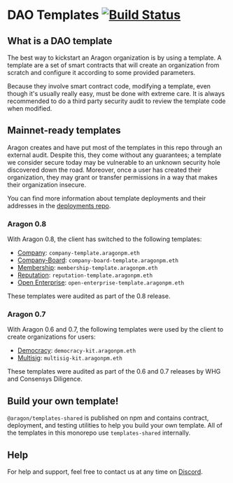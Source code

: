 # DAO Templates [![Build Status](https://travis-ci.org/aragon/dao-templates.svg?branch=master)](https://travis-ci.org/aragon/dao-templates)

## What is a DAO template

The best way to kickstart an Aragon organization is by using a template. A template are a set of smart contracts that will create an organization from scratch and configure it according to some provided parameters.

Because they involve smart contract code, modifying a template, even though it's usually really easy, must be done with extreme care. It is always recommended to do a third party security audit to review the template code when modified.

## Mainnet-ready templates

Aragon creates and have put most of the templates in this repo through an external audit. Despite this, they come without any guarantees; a template we consider secure today may be vulnerable to an unknown security hole discovered down the road. Moreover, once a user has created their organization, they may grant or transfer permissions in a way that makes their organization insecure.

You can find more information about template deployments and their addresses in the [deployments repo](https://github.com/aragon/deployments/tree/master/environments/mainnet).

### Aragon 0.8

With Aragon 0.8, the client has switched to the following templates:

- [Company](https://github.com/aragon/dao-templates/tree/master/templates/company): `company-template.aragonpm.eth`
- [Company-Board](https://github.com/aragon/dao-templates/tree/master/templates/company-board): `company-board-template.aragonpm.eth`
- [Membership](https://github.com/aragon/dao-templates/tree/master/templates/membership): `membership-template.aragonpm.eth`
- [Reputation](https://github.com/aragon/dao-templates/tree/master/templates/reputation): `reputation-template.aragonpm.eth`
- [Open Enterprise](https://github.com/aragon/dao-templates/tree/master/templates/open-enterprise): `open-enterprise-template.aragonpm.eth`

These templates were audited as part of the 0.8 release.

### Aragon 0.7

With Aragon 0.6 and 0.7, the following templates were used by the client to create organizations for users:

- [Democracy](https://github.com/aragon/dao-templates/tree/aragon-v0.7/kits/democracy): `democracy-kit.aragonpm.eth`
- [Multisig](https://github.com/aragon/dao-templates/tree/aragon-v0.7/kits/multisig): `multisig-kit.aragonpm.eth`

These templates were audited as part of the 0.6 and 0.7 releases by WHG and Consensys Diligence.

## Build your own template!

`@aragon/templates-shared` is published on npm and contains contract, deployment, and testing utilities to help you build your own template. All of the templates in this monorepo use `templates-shared` internally.

## Help

For help and support, feel free to contact us at any time on [Discord](https://discord.gg/MxA2KDfS).
